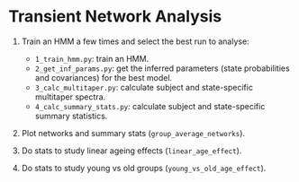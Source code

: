 # Transient Network Analysis

1. Train an HMM a few times and select the best run to analyse:

    - `1_train_hmm.py`: train an HMM.
    - `2_get_inf_params.py`: get the inferred parameters (state probabilities and covariances) for the best model.
    - `3_calc_multitaper.py`: calculate subject and state-specific multitaper spectra.
    - `4_calc_summary_stats.py`: calculate subject and state-specific summary statistics.

2. Plot networks and summary stats (`group_average_networks`).

3. Do stats to study linear ageing effects (`linear_age_effect`).

4. Do stats to study young vs old groups (`young_vs_old_age_effect`).
